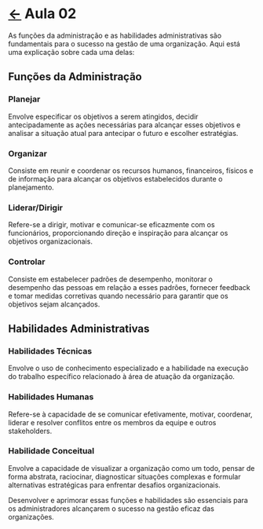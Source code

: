 # [&larr;](../index.md) Aula 02

As funções da administração e as habilidades administrativas são fundamentais para o sucesso na gestão de uma organização. Aqui está uma explicação sobre cada uma delas:

## Funções da Administração

### **Planejar**

Envolve especificar os objetivos a serem atingidos, decidir antecipadamente as ações necessárias para alcançar esses objetivos e analisar a situação atual para antecipar o futuro e escolher estratégias.
  
### **Organizar**

Consiste em reunir e coordenar os recursos humanos, financeiros, físicos e de informação para alcançar os objetivos estabelecidos durante o planejamento.

### **Liderar/Dirigir**

Refere-se a dirigir, motivar e comunicar-se eficazmente com os funcionários, proporcionando direção e inspiração para alcançar os objetivos organizacionais.

### **Controlar**

Consiste em estabelecer padrões de desempenho, monitorar o desempenho das pessoas em relação a esses padrões, fornecer feedback e tomar medidas corretivas quando necessário para garantir que os objetivos sejam alcançados.

## Habilidades Administrativas

### **Habilidades Técnicas**

Envolve o uso de conhecimento especializado e a habilidade na execução do trabalho específico relacionado à área de atuação da organização.

### **Habilidades Humanas**

Refere-se à capacidade de se comunicar efetivamente, motivar, coordenar, liderar e resolver conflitos entre os membros da equipe e outros stakeholders.

### **Habilidade Conceitual**

Envolve a capacidade de visualizar a organização como um todo, pensar de forma abstrata, raciocinar, diagnosticar situações complexas e formular alternativas estratégicas para enfrentar desafios organizacionais.

Desenvolver e aprimorar essas funções e habilidades são essenciais para os administradores alcançarem o sucesso na gestão eficaz das organizações.
